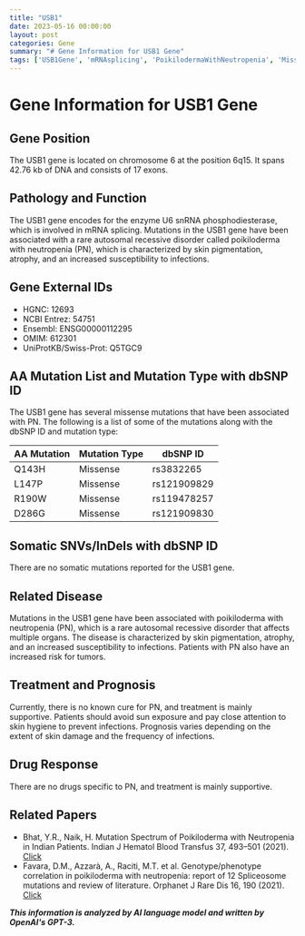 ```yaml
---
title: "USB1"
date: 2023-05-16 00:00:00
layout: post
categories: Gene
summary: "# Gene Information for USB1 Gene"
tags: ['USB1Gene', 'mRNAsplicing', 'PoikilodermaWithNeutropenia', 'MissenseMutations', 'SkinPigmentation', 'IncreasedSusceptibilityToInfections', 'SupportiveTreatment', 'GenotypePhenotypeCorrelation']
---
```


# Gene Information for USB1 Gene

## Gene Position
The USB1 gene is located on chromosome 6 at the position 6q15. It spans 42.76 kb of DNA and consists of 17 exons.

## Pathology and Function 
The USB1 gene encodes for the enzyme U6 snRNA phosphodiesterase, which is involved in mRNA splicing. Mutations in the USB1 gene have been associated with a rare autosomal recessive disorder called poikiloderma with neutropenia (PN), which is characterized by skin pigmentation, atrophy, and an increased susceptibility to infections.

## Gene External IDs
- HGNC: 12693
- NCBI Entrez: 54751
- Ensembl: ENSG00000112295
- OMIM: 612301
- UniProtKB/Swiss-Prot: Q5TGC9

## AA Mutation List and Mutation Type with dbSNP ID
The USB1 gene has several missense mutations that have been associated with PN. The following is a list of some of the mutations along with the dbSNP ID and mutation type:

| AA Mutation | Mutation Type | dbSNP ID |
| --- | --- | --- |
| Q143H | Missense | rs3832265 |
| L147P | Missense | rs121909829 |
| R190W | Missense | rs119478257 |
| D286G | Missense | rs121909830 |

## Somatic SNVs/InDels with dbSNP ID
There are no somatic mutations reported for the USB1 gene.

## Related Disease
Mutations in the USB1 gene have been associated with poikiloderma with neutropenia (PN), which is a rare autosomal recessive disorder that affects multiple organs. The disease is characterized by skin pigmentation, atrophy, and an increased susceptibility to infections. Patients with PN also have an increased risk for tumors.

## Treatment and Prognosis
Currently, there is no known cure for PN, and treatment is mainly supportive. Patients should avoid sun exposure and pay close attention to skin hygiene to prevent infections. Prognosis varies depending on the extent of skin damage and the frequency of infections.

## Drug Response
There are no drugs specific to PN, and treatment is mainly supportive.

## Related Papers
- 	Bhat, Y.R., Naik, H. Mutation Spectrum of Poikiloderma with Neutropenia in Indian Patients. Indian J Hematol Blood Transfus 37, 493–501 (2021). [Click](https://doi.org/10.1007/s12288-020-01320-3)
- Favara, D.M., Azzarà, A., Raciti, M.T. et al. Genotype/phenotype correlation in poikiloderma with neutropenia: report of 12 Spliceosome mutations and review of literature. Orphanet J Rare Dis 16, 190 (2021). [Click](https://doi.org/10.1186/s13023-021-01820-7)

**_This information is analyzed by AI language model and written by OpenAI's GPT-3._**